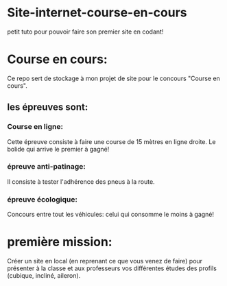 # Site-internet-course-en-cours
petit tuto pour pouvoir faire son premier site en codant!

# Course en cours: 

Ce repo sert de stockage à mon projet de site pour le concours "Course en cours". 

## les épreuves sont: 

### Course en ligne:

Cette épreuve consiste à faire une course de 15 mètres en ligne droite. Le bolide qui arrive le premier à gagné!

### épreuve anti-patinage: 

Il consiste à tester l'adhérence des pneus à la route. 

### épreuve écologique:

Concours entre tout les véhicules: celui qui consomme le moins à gagné!

# première mission: 

Créer un site en local (en reprenant ce que vous venez de faire) pour présenter à la classe et aux professeurs vos différentes études des profils (cubique, incliné, aileron).
